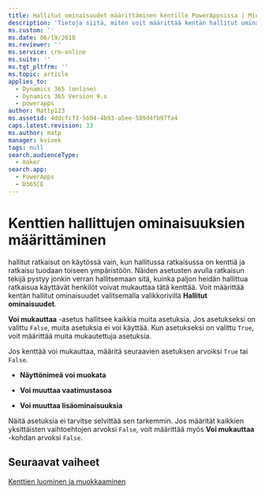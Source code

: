 ```yaml
---
title: Hallitut ominaisuudet määrittäminen kentille PowerAppsissa | MicrosoftDocs
description: 'Tietoja siitä, miten voit määrittää kentän hallitut ominaisuudet'
ms.custom: ''
ms.date: 06/19/2018
ms.reviewer: ''
ms.service: crm-online
ms.suite: ''
ms.tgt_pltfrm: ''
ms.topic: article
applies_to:
  - Dynamics 365 (online)
  - Dynamics 365 Version 9.x
  - powerapps
author: Mattp123
ms.assetid: 4ddcfcf3-5604-4b93-a5ee-589d4fb97fa4
caps.latest.revision: 33
ms.author: matp
manager: kvivek
tags: null
search.audienceType:
  - maker
search.app:
  - PowerApps
  - D365CE
---
```

# <a name="set-managed-properties-for-fields"></a>Kenttien hallittujen ominaisuuksien määrittäminen

<a name="BKMK_SettingManagedProperties"></a>   

 hallitut ratkaisut on käytössä vain, kun hallitussa ratkaisussa on kenttiä ja ratkaisu tuodaan toiseen ympäristöön. Näiden asetusten avulla ratkaisun tekijä pystyy jonkin verran hallitsemaan sitä, kuinka paljon heidän hallittua ratkaisua käyttävät henkilöt voivat mukauttaa tätä kenttää. Voit määrittää kentän hallitut ominaisuudet valitsemalla valikkorivillä **Hallitut ominaisuudet**.  
  
 **Voi mukauttaa** -asetus hallitsee kaikkia muita asetuksia. Jos asetukseksi on valittu `False`, muita asetuksia ei voi käyttää. Kun asetukseksi on valittu `True`, voit määrittää muita mukautettuja asetuksia.  
  
 Jos kenttää voi mukauttaa, määritä seuraavien asetuksen arvoiksi `True` tai `False`.  
  
- **Näyttönimeä voi muokata**  
  
- **Voi muuttaa vaatimustasoa**  
  
- **Voi muuttaa lisäominaisuuksia**  
  
 Näitä asetuksia ei tarvitse selvittää sen tarkemmin. Jos määrität kaikkien yksittäisten vaihtoehtojen arvoksi `False`, voit määrittää myös **Voi mukauttaa** -kohdan arvoksi `False`.  

 ## <a name="next-steps"></a>Seuraavat vaiheet

 [Kenttien luominen ja muokkaaminen](create-edit-fields.md)
